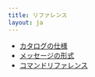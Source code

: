 ```yaml
---
title: リファレンス
layout: ja
---
```


 * [カタログの仕様](catalog/)
 * [メッセージの形式](message/)
 * [コマンドリファレンス](commands/)
